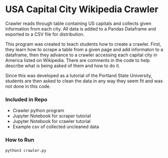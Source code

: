# USA Capital City Wikipedia Crawler

Crawler reads through table containing US capitals and collects given information from each city. All data is added to a Pandas Dataframe and exported to a CSV file for distribution.

This program was created to teach students how to create a crawler. First, they learn how to scrape a table from a given page and add informaton to a dataframe, then they advance to a crawler accessing each capital city in America listed on Wikipedia. There are comments in the code to help describe what is being asked of them and how to do it.

Since this was developed as a tutorial of the Portland State University, students are then asked to clean the data in any way they seem fit and was not done in this code.

### Included in Repo

- Crawler python program
- Jupyter Notebook for scraper tutorial
- Jupyter Notebook for crawler tutorial
- Example csv of collected uncleaned data

### How to Run

```python3 crawler.py```
